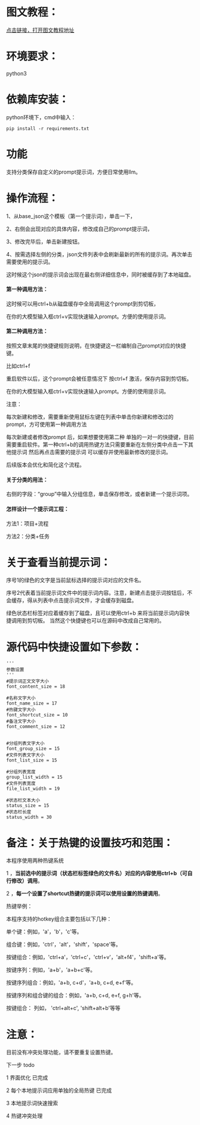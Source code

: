 # 图文教程：
[点击链接，打开图文教程地址](https://zhuanlan.zhihu.com/p/675379682)


# 环境要求：
python3

# 依赖库安装：
python环境下，cmd中输入：
```
pip install -r requirements.txt
```

# 功能
支持分类保存自定义的prompt提示词，方便日常使用llm。

# 操作流程：

1、从base_json这个模板（第一个提示词），单击一下，

2、右侧会出现对应的具体内容，修改成自己的prompt提示词，

3、修改完毕后，单击新建按钮。

4、按需选择左侧的分类，json文件列表中会刷新最新的所有的提示词。再次单击需要使用的提示词。

这时候这个json的提示词会出现在最右侧详细信息中，同时被缓存到了本地磁盘。






#### 第一种调用方法：
这时候可以用ctrl+b从磁盘缓存中全局调用这个prompt到剪切板，

在你的大模型输入框ctrl+v实现快速输入prompt。方便的使用提示词。



#### 第二种调用方法：

按照文章末尾的快捷键规则说明，在快捷键这一栏编制自己prompt对应的快捷键。

比如ctrl+f

重启软件以后，这个prompt会被任意情况下 按ctrl+f 激活，保存内容到剪切板。

在你的大模型输入框ctrl+v实现快速输入prompt。方便的使用提示词。





注意：

每次新建和修改，需要重新使用鼠标左键在列表中单击你新建和修改过的prompt，方可使用第一种调用方法

每次新建或者修改prompt 后，如果想要使用第二种 单独的一对一的快捷键，目前需要重启软件。第一种ctrl+b的调用热键方法只需要重新在左侧分类中点击一下其他提示词 然后再点击需要的提示词 可以缓存并使用最新修改的提示词。

后续版本会优化和简化这个流程。



#### 关于分类的用法：

右侧的字段：“group”中输入分组信息，单击保存修改，或者新建一个提示词项。



#### 怎样设计一个提示词工程：

方法1：项目+流程


方法2：分类+任务





# 关于查看当前提示词：


序号1的绿色的文字是当前鼠标选择的提示词对应的文件名。

序号2代表着当前提示词文件中的提示词内容。注意，新建点击提示词按钮后，不会缓存，得从列表中点击提示词文件，才会缓存到磁盘。



绿色状态栏标签对应着缓存到了磁盘，且可以使用ctrl+b 来将当前提示词内容快捷调用到剪切板。 当然这个快捷键也可以在源码中改成自己常用的。

# 源代码中快捷设置如下参数：

```
'''
参数设置
'''
#提示词正文文字大小
font_content_size = 18

#名称文字大小
font_name_size = 17
#热键文字大小
font_shortcut_size = 10
#备注文字大小
font_comment_size = 12


#分组列表文字大小
font_group_size = 15
#文件列表文字大小
font_list_size = 15

#分组列表宽度
group_list_width = 15
#文件列表宽度
file_list_width = 19

#状态栏文本大小
status_size = 15
#状态栏长度
status_width = 30
```




# 备注：关于热键的设置技巧和范围：

本程序使用两种热键系统

1 ，**当前选中的提示词（状态栏标签绿色的文件名）对应的内容使用ctrl+b（可自行修改）调用**。

2 ，**每一个设置了shortcut热键的提示词可以使用设置的热键调用**。

热键举例：

本程序支持的hotkey组合主要包括以下几种：



单个键：例如，'a'，'b'，'c'等。



组合键：例如，'ctrl'，'alt'，'shift'，'space'等。



按键组合：例如，'ctrl+a'，'ctrl+c'，'ctrl+v'，'alt+f4'，'shift+a'等。



按键序列：例如，'a+b'，'a+b+c'等。



按键序列组合：例如，'a+b, c+d'，'a+b, c+d, e+f'等。



按键序列和组合键的组合：例如，'a+b, c+d, e+f, g+h'等。



按键组合： 列如， 'ctrl+alt+c', 'shift+alt+b'等等







# 注意：

目前没有冲突处理功能，请不要重复设置热键。









下一步 todo

1 界面优化 已完成

2 每个本地提示词应用单独的全局热键 已完成

3 本地提示词快速搜索

4 热键冲突处理